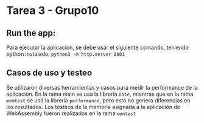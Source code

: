 # Tarea 3 - Grupo10

## Run the app:


Para ejecutar la aplicación, se debe usar el siguiente comando, teniendo python instalado.
`python3 -m http.server 8001`

## Casos de uso y testeo

Se utilizaron diversas herramientas y casos para medir la performance de la aplicación. En la rama main se usa la librería `Date`, mientras que en la rama `memtest` se usó la librería `performance`, pero esto no genera diferencias en los resultados. Los testeos de la memoria asignada a la aplicación de WebAssembly fueron realizados en la rama `memtest`
